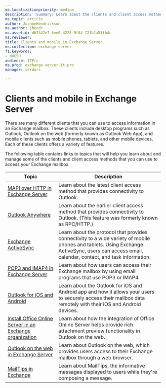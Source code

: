 ```yaml
---
ms.localizationpriority: medium
description: 'Summary: Learn about the clients and client access methods you can use to access your Exchange Server 2016 or Exchange Server 2019 mailbox, and the topics available to assist you.'
ms.topic: article
author: JoanneHendrickson
ms.author: jhendr
ms.assetid: d67342e7-6ee0-4228-9f84-721b2a53fb4c
ms.reviewer: 
title: Clients and mobile in Exchange Server
ms.collection: exchange-server
f1.keywords:
- NOCSH
audience: ITPro
ms.prod: exchange-server-it-pro
manager: serdars

---
```


# Clients and mobile in Exchange Server

There are many different clients that you can use to access information in an Exchange mailbox. These clients include desktop programs such as Outlook, Outlook on the web (formerly known as Outlook Web App), and mobile clients such as mobile phones, tablets, and other mobile devices. Each of these clients offers a variety of features.

The following table contains links to topics that will help you learn about and manage some of the clients and client access methods that you can use to access your Exchange mailbox.

|Topic|Description|
|---|---|
|[MAPI over HTTP in Exchange Server](mapi-over-http/mapi-over-http.md)|Learn about the latest client access method that provides connectivity to Outlook.|
|[Outlook Anywhere](../../ExchangeServer2013/outlook-anywhere-exchange-2013-help.md)|Learn about the earlier client access method that provides connectivity to Outlook. (This feature was formerly known as RPC/HTTP.)|
|[Exchange ActiveSync](exchange-activesync/exchange-activesync.md)|Learn about the protocol that provides connectivity to a wide variety of mobile phones and tablets. Using Exchange ActiveSync, users can access email, calendar, contact, and task information.|
|[POP3 and IMAP4 in Exchange Server](pop3-and-imap4/pop3-and-imap4.md)|Learn about how users can access their Exchange mailbox by using email programs that use POP3 or IMAP4.|
|[Outlook for iOS and Android](outlook-for-ios-and-android/outlook-for-ios-and-android.md)|Learn about the Outlook for iOS and Android app and how it allows your users to securely access their mailbox data remotely with their iOS and Android devices.|
|[Install Office Online Server in an Exchange organization](../plan-and-deploy/install-office-online-server.md)|Learn about how the integration of Office Online Server helps provide rich attachment preview functionality in Outlook on the web.|
|[Outlook on the web in Exchange Server](outlook-on-the-web/outlook-on-the-web.md)|Learn about Outlook on the web, which provides users access to their Exchange mailbox through a web browser.|
|[MailTips in Exchange](../../ExchangeServer2013/mailtips-exchange-2013-help.md)|Learn about MailTips, the informative messages displayed to users while they're composing a message.|